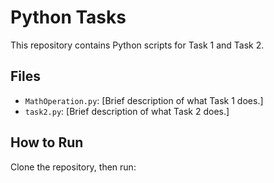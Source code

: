 # Python Tasks

This repository contains Python scripts for Task 1 and Task 2.

## Files


- `MathOperation.py`: [Brief description of what Task 1 does.]
- `task2.py`: [Brief description of what Task 2 does.]


## How to Run

Clone the repository, then run:
